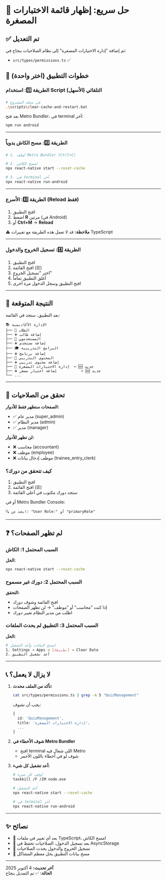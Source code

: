 # 🔧 حل سريع: إظهار قائمة الاختبارات المصغرة

## ✅ تم التعديل
تم إضافة "إدارة الاختبارات المصغرة" إلى نظام الصلاحيات بنجاح في:
- `src/types/permissions.ts` ✅

## 🚀 خطوات التطبيق (اختر واحدة)

### الطريقة 1️⃣: استخدام Script التلقائي (الأسهل)

```bash
# في مجلد المشروع
.\scripts\clear-cache-and-restart.bat
```

بعد فتح Metro Bundler، في terminal آخر:
```bash
npm run android
```

---

### الطريقة 2️⃣: مسح الكاش يدوياً

```bash
# 1. أوقف Metro Bundler (Ctrl+C)

# 2. امسح الكاش
npx react-native start --reset-cache

# 3. في terminal آخر
npx react-native run-android
```

---

### الطريقة 3️⃣: الأسرع (Reload فقط)

1. افتح التطبيق
2. اضغط **R** مرتين (في Android)
3. أو **Ctrl+M** → **Reload**

⚠️ **ملاحظة:** قد لا تعمل هذه الطريقة مع تغييرات TypeScript

---

### الطريقة 4️⃣: تسجيل الخروج والدخول

1. افتح التطبيق
2. افتح القائمة (☰)
3. اختر "تسجيل الخروج"
4. أغلق التطبيق تماماً
5. افتح التطبيق وسجل الدخول مرة أخرى

---

## 📱 النتيجة المتوقعة

بعد التطبيق، ستجد في القائمة:

```
📚 الإدارة الأكاديمية
├── 👥 الطلاب
├── ➕ إضافة طالب
├── 👤 المستخدمون
├── ➕ إضافة مستخدم
├── 🎓 البرامج التدريبية
├── ➕ إضافة برنامج
├── 📖 المحتوى التدريبي
├── ➕ إضافة محتوى تدريبي
├── 📝 إدارة الاختبارات المصغرة  ← 🆕 جديد
├── ➕ إضافة اختبار مصغر           ← 🆕 جديد
└── ...
```

---

## 🔐 تحقق من الصلاحيات

**الصفحات ستظهر فقط للأدوار:**
- ✅ مدير عام (super_admin)
- ✅ مدير النظام (admin)
- ✅ مدير (manager)

**لن تظهر للأدوار:**
- ❌ محاسب (accountant)
- ❌ موظف (employee)
- ❌ موظف إدخال بيانات (trainee_entry_clerk)

### كيف تتحقق من دورك؟

1. افتح التطبيق
2. افتح القائمة (☰)
3. ستجد دورك مكتوب في أعلى القائمة

أو في Metro Bundler Console:
```
🔍 ابحث عن: "User Role:" أو "primaryRole"
```

---

## ❓ لم تظهر الصفحات؟

### السبب المحتمل 1: الكاش
**الحل:**
```bash
npx react-native start --reset-cache
```

### السبب المحتمل 2: دورك غير مسموح
**التحقق:**
- افتح القائمة وشوف دورك
- إذا كنت "محاسب" أو "موظف" → لن تظهر الصفحات
- اطلب من مدير النظام تغيير دورك

### السبب المحتمل 3: التطبيق لم يحدث الملفات
**الحل:**
```bash
# امسح البيانات وأعد التشغيل
1. Settings → Apps → [تطبيقك] → Clear Data
2. أعد تشغيل التطبيق
```

---

## 📞 لا يزال لا يعمل؟

1. **تأكد من الملف محدث:**
   ```bash
   cat src/types/permissions.ts | grep -A 5 "QuizManagement"
   ```
   
   يجب أن تشوف:
   ```typescript
   {
     id: 'QuizManagement',
     title: 'إدارة الاختبارات المصغرة',
     ...
   }
   ```

2. **شوف الأخطاء في Metro Bundler**
   - افتح terminal اللي شغال فيه Metro
   - شوف لو في أخطاء باللون الأحمر

3. **أعد تشغيل كل شيء:**
   ```bash
   # أوقف كل شيء
   taskkill /F /IM node.exe
   
   # أعد التشغيل
   npx react-native start --reset-cache
   
   # في terminal آخر
   npx react-native run-android
   ```

---

## ✨ نصائح

- 🔄 بعد أي تغيير في ملفات TypeScript، امسح الكاش
- 💾 بعد تسجيل الدخول، الصلاحيات تحفظ في AsyncStorage
- 🚪 تسجيل الخروج والدخول يحدث الصلاحيات
- 📱 مسح بيانات التطبيق يحل معظم المشاكل

---

**آخر تحديث:** 4 أكتوبر 2025  
**الحالة:** ✅ تم التعديل بنجاح

